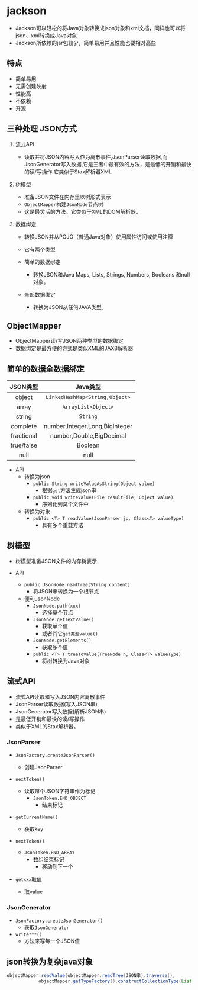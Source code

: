 # jackson

- Jackson可以轻松的将Java对象转换成json对象和xml文档，同样也可以将json、xml转换成Java对象
- Jackson所依赖的jar包较少，简单易用并且性能也要相对高些

## 特点

- 简单易用
- 无需创建映射
- 性能高
- 不依赖
- 开源

## 三种处理 JSON方式

1. 流式API
    - 读取并将JSON内容写入作为离散事件,JsonParser读取数据,而JsonGenerator写入数据,它是三者中最有效的方法，是最低的开销和最快的读/写操作.它类似于Stax解析器XML

2. 树模型
    - 准备JSON文件在内存里以树形式表示
    - `ObjectMapper`构建`JsonNode`节点树
    - 这是最灵活的方法。它类似于XML的DOM解析器。

3. 数据绑定
    - 转换JSON并从POJO（普通Java对象）使用属性访问或使用注释
    - 它有两个类型

    - 简单的数据绑定
        - 转换JSON和Java Maps, Lists, Strings, Numbers, Booleans 和null 对象。
    - 全部数据绑定
      - 转换为JSON从任何JAVA类型。

## ObjectMapper

- ObjectMapper读/写JSON两种类型的数据绑定
- 数据绑定是最方便的方式是类似XML的JAXB解析器

## 简单的数据全数据绑定

|  JSON类型  |           Java类型            |
|:----------:|:-----------------------------:|
|   object   | `LinkedHashMap<String,Object>`  |
|   array    |       `ArrayList<Object>`       |
|   string   |            `String`             |
|  complete  | number,Integer,Long,BigInteger |
| fractional |   number,Double,BigDecimal    |
| true/false |            Boolean            |
|    null    |             null              |

- API
  - 转换为json
    - `public String writeValueAsString(Object value)`
      - 根据`get`方法生成json串
    - `public void writeValue(File resultFile, Object value)`
      - 序列化到莫个文件中
  - 转换为对象
    - `public <T> T readValue(JsonParser jp, Class<T> valueType)`
      - 具有多个重载方法

## 树模型

- 树模型准备JSON文件的内存树表示

- API
  - `public JsonNode readTree(String content)`
    - 将JSON串转换为一个根节点
  - 便利JsonNode
    - `JsonNode.path(xxx)`
      - 选择莫个节点
    - `JsonNode.getTextValue()`
      - 获取单个值
      - 或者其它`get类型value()`
    - `JsonNode.getElements()`
      - 获取多个值
    - `public <T> T treeToValue(TreeNode n, Class<T> valueType)`
      -  将树转换为Java对象

## 流式API

- 流式API读取和写入JSON内容离散事件
- JsonParser读取数据(写入JSON串)
- JsonGenerator写入数据(解析JSON串)
- 是最低开销和最快的读/写操作
- 类似于XML的Stax解析器。

### JsonParser

- `JsonFactory.createJsonParser()`
  - 创建JsonParser
- `nextToken()`
  - 读取每个JSON字符串作为标记
    - `JsonToken.END_OBJECT`
      - 结束标记
- `getCurrentName()`
  - 获取key

- `nextToken()`
  - `JsonToken.END_ARRAY`
    - 数组结束标记
      - 移动到下一个

- `getxxx`取值
  - 取value

### JsonGenerator

- `JsonFactory.createJsonGenerator()`
  - 获取`JsonGenerator`
- `write***()`
  - 方法来写每一个JSON值

## json转换为复杂java对象

```java
objectMapper.readValue(objectMapper.readTree(JSON串).traverse(),
            objectMapper.getTypeFactory().constructCollectionType(List.class, 范型.class));
```